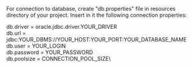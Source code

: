 

For connection to database, create "db.properties" file in resources directory of your project.
Insert in it the following connection properties:

db.driver = oracle.jdbc.driver.YOUR_DRIVER\
db.url = jdbc:YOUR_DBMS://YOUR_HOST:YOUR_PORT:YOUR_DATABASE_NAME\
db.user = YOUR_LOGIN\
db.password = YOUR_PASSWORD\
db.poolsize = CONNECTION_POOL_SIZE\